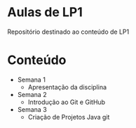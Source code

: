 # Aulas de LP1

Repositório destinado ao conteúdo de LP1

# Conteúdo

 - Semana 1
   - Apresentação da disciplina
 - Semana 2
   - Introdução ao Git e GitHub
 - Semana 3
   - Criação de Projetos Java
   git 

   